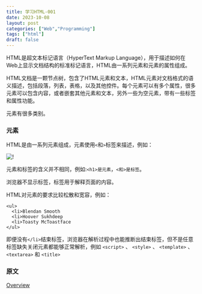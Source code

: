 ```yaml
---
title: 学习HTML-001
date: 2023-10-08
layout: post
categories: ["Web","Programming"]
tags: ["html"]
draft: false
---
```


HTML是超文本标记语言（HyperText Markup Language），用于描述如何在Web上显示文档结构的标准标记语言，HTML由一系列元素和元素的属性组成。

HTML文档是一颗节点树，包含了HTML元素和文本，HTML元素对文档格式的语义描述，包括段落，列表，表格，以及其他控件。每个元素可以有多个属性，很多元素可以包含内容，或者嵌套其他元素和文本，另外一些为空元素，带有一些标签和属性功能。

元素有很多类别。

### 元素

HTML是由一系列元素组成，元素使用`<`和`>`标签来描述，例如：

![!](https://web-dev.imgix.net/image/kheDArv5csY6rvQUJDbWRscckLr1/oyFzeg8ttK57XMGuVNvG.png?auto=format&w=845)

元素和标签的含义并不相同，例如:`<h1>是元素`，`<和>是标签`。

浏览器不显示标签，标签用于解释页面的内容。

HTML对元素的要求比较松散和宽容，例如：

```
<ul>
  <li>Blendan Smooth
  <li>Hoover Sukhdeep
  <li>Toasty McToastface
</ul>

```
即便没有`</li>`结束标签，浏览器在解析过程中也能推断出结束标签，但不是任意标签缺失关闭元素都能够正常解析，例如 `<script>` 、 `<style>` 、 `<template>` 、 `<textarea>` 和 `<title>`

### 原文

[Overview](https://web.dev/learn/html/overview/)

